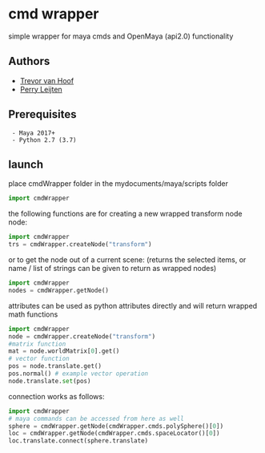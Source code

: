 # cmd wrapper

simple wrapper for maya cmds and OpenMaya (api2.0) functionality


## Authors

* [Trevor van Hoof](http://trevorius.com/scrapbook/)
* [Perry Leijten](https://www.perryleijten.com/)


## Prerequisites

```
 - Maya 2017+
 - Python 2.7 (3.7)
```

## launch

place cmdWrapper folder in the mydocuments/maya/scripts folder
```python
import cmdWrapper
```

the following functions are for creating a new wrapped transform node node:

```python
import cmdWrapper
trs = cmdWrapper.createNode("transform")
```

or to get the node out of a current scene:
(returns the selected items, or name / list of strings can be given to return as wrapped nodes)

```python
import cmdWrapper
nodes = cmdWrapper.getNode()
```
attributes can be used as python attributes directly and will return wrapped math functions

```python
import cmdWrapper
node = cmdWrapper.createNode("transform")
#matrix function
mat = node.worldMatrix[0].get()
# vector function
pos = node.translate.get()
pos.normal() # example vector operation
node.translate.set(pos)
```

connection works as follows: 

```python
import cmdWrapper
# maya commands can be accessed from here as well
sphere = cmdWrapper.getNode(cmdWrapper.cmds.polySphere()[0])
loc = cmdWrapper.getNode(cmdWrapper.cmds.spaceLocator()[0])
loc.translate.connect(sphere.translate)
```

